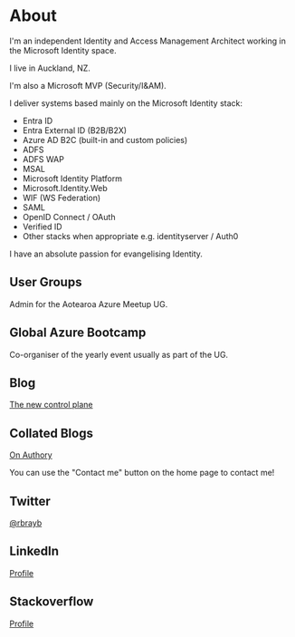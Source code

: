 # About

I'm an independent Identity and Access Management Architect working in the Microsoft Identity space.

I live in Auckland, NZ.

I'm also a Microsoft MVP (Security/I&AM).

I deliver systems based mainly on the Microsoft Identity stack:

- Entra ID
- Entra External ID (B2B/B2X)
- Azure AD B2C (built-in and custom policies)
- ADFS
- ADFS WAP
- MSAL
- Microsoft Identity Platform
- Microsoft.Identity.Web
- WIF (WS Federation)
- SAML
- OpenID Connect / OAuth
- Verified ID
- Other stacks when appropriate e.g. identityserver / Auth0

I have an absolute passion for evangelising Identity.

## User Groups

Admin for the Aotearoa Azure Meetup UG.

## Global Azure Bootcamp

Co-organiser of the yearly event usually as part of the UG.

## Blog

[The new control plane](https://medium.com/the-new-control-plane)

## Collated Blogs

[On Authory](https://authory.com/RoryBraybrook)

You can use the "Contact me" button on the home page to contact me!

## Twitter

[@rbrayb](https://twitter.com/rbrayb)

## LinkedIn

[Profile](https://www.linkedin.com/in/rory-braybrook-6050a521/)

## Stackoverflow

[Profile](https://stackoverflow.com/users/9922/rbrayb)
